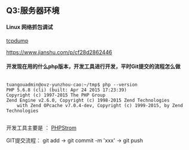 ## Q3:服务器环境


#### Linux 网络抓包调试			

[tcpdump](https://github.com/deanisty/Train-PHP/blob/master/http/tcpdump.md)

https://www.jianshu.com/p/cf28d2862446

#### 开发现在用的什么php版本，开发工具进行开发，平时Git提交的流程怎么做

```SHELL

tuangouadmin@ovz-yunzhou-cao:~/tmp$ php --version
PHP 5.6.8 (cli) (built: Apr 24 2015 17:23:39) 
Copyright (c) 1997-2015 The PHP Group
Zend Engine v2.6.0, Copyright (c) 1998-2015 Zend Technologies
    with Zend OPcache v7.0.4-dev, Copyright (c) 1999-2015, by Zend Technologies
    
```

开发工具主要是 ： [PHPStrom](https://www.jetbrains.com/phpstorm/)

GIT提交流程： git add -> git commit -m 'xxx' -> git push
